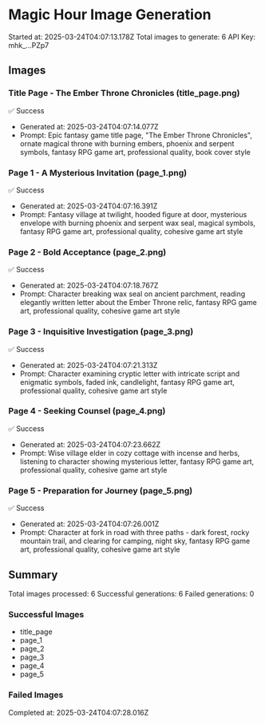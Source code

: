 # Magic Hour Image Generation
    
Started at: 2025-03-24T04:07:13.178Z
Total images to generate: 6
API Key: mhk_...PZp7

## Images


### Title Page - The Ember Throne Chronicles (title_page.png)
✅ Success
- Generated at: 2025-03-24T04:07:14.077Z
- Prompt: Epic fantasy game title page, "The Ember Throne Chronicles", ornate magical throne with burning embers, phoenix and serpent symbols, fantasy RPG game art, professional quality, book cover style

### Page 1 - A Mysterious Invitation (page_1.png)
✅ Success
- Generated at: 2025-03-24T04:07:16.391Z
- Prompt: Fantasy village at twilight, hooded figure at door, mysterious envelope with burning phoenix and serpent wax seal, magical symbols, fantasy RPG game art, professional quality, cohesive game art style

### Page 2 - Bold Acceptance (page_2.png)
✅ Success
- Generated at: 2025-03-24T04:07:18.767Z
- Prompt: Character breaking wax seal on ancient parchment, reading elegantly written letter about the Ember Throne relic, fantasy RPG game art, professional quality, cohesive game art style

### Page 3 - Inquisitive Investigation (page_3.png)
✅ Success
- Generated at: 2025-03-24T04:07:21.313Z
- Prompt: Character examining cryptic letter with intricate script and enigmatic symbols, faded ink, candlelight, fantasy RPG game art, professional quality, cohesive game art style

### Page 4 - Seeking Counsel (page_4.png)
✅ Success
- Generated at: 2025-03-24T04:07:23.662Z
- Prompt: Wise village elder in cozy cottage with incense and herbs, listening to character showing mysterious letter, fantasy RPG game art, professional quality, cohesive game art style

### Page 5 - Preparation for Journey (page_5.png)
✅ Success
- Generated at: 2025-03-24T04:07:26.001Z
- Prompt: Character at fork in road with three paths - dark forest, rocky mountain trail, and clearing for camping, night sky, fantasy RPG game art, professional quality, cohesive game art style

## Summary

Total images processed: 6
Successful generations: 6
Failed generations: 0

### Successful Images
- title_page
- page_1
- page_2
- page_3
- page_4
- page_5

### Failed Images


Completed at: 2025-03-24T04:07:28.016Z
